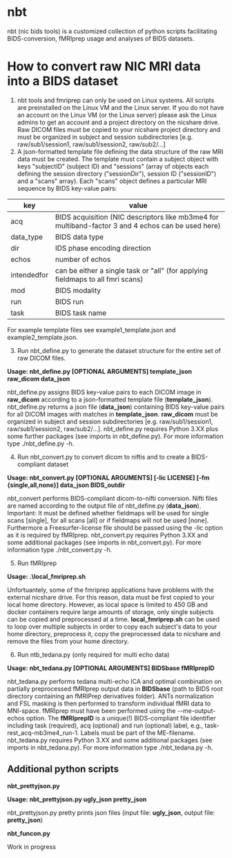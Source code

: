 # nbt

nbt (nic bids tools) is a customized collection of python scripts facilitating BIDS-conversion, fMRIprep usage and analyses of BIDS datasets.

# How to convert raw NIC MRI data into a BIDS dataset  

1. nbt tools and fmriprep can only be used on Linux systems. All scripts are preinstalled on the Linux VM and the Linux server. If you do not have an account on the Linux VM (or the Linux server) please ask the Linux admins to get an account and a project directory on the nicshare drive. Raw DICOM files must be copied to your nicshare project directory and must be organized in subject and session subdirectories [e.g. raw/sub1/session1, raw/sub1/session2, raw/sub2/...]
2. A json-formatted template file defining the data structure of the raw MRI data must be created. The template must contain a subject object with keys "subjectID" (subject ID) and "sessions" (array of objects each defining the session directory ("sessionDir"), session ID ("sessionID") and a "scans" array). Each "scans" object defines a particular MRI sequence by BIDS key-value pairs:

|key|value|
|---|-----|
|acq|BIDS acquisition (NIC descriptors like mb3me4 for multiband-factor 3 and 4 echos can be used here)|
|data_type|BIDS data type|
|dir|IDS phase encoding direction|
|echos|number of echos|
|intendedfor|can be either a single task or "all" (for applying fieldmaps to all fmri scans)|
|mod|BIDS modality|
|run|BIDS run|
|task|BIDS task name|

For example template files see example1_template.json and example2_template.json.

3. Run nbt_define.py to generate the dataset structure for the entire set of raw DICOM files.

**Usage: nbt_define.py [OPTIONAL ARGUMENTS] template_json  raw_dicom data_json**

nbt_define.py assigns BIDS key-value pairs to each DICOM image in **raw_dicom** according to a json-formatted template file (**template_json**). nbt_define.py returns a json file (**data_json**) containing BIDS key-value pairs for all DICOM images with matches in **template_json**. **raw_dicom** must be organized in subject and session subdirectories [e.g. raw/sub1/session1, raw/sub1/session2, raw/sub2/...]. nbt_define.py requires Python 3.XX plus some further packages (see imports in nbt_define.py). For more information type ./nbt_define.py -h.

4. Run nbt_convert.py to convert dicom to niftis and to create a BIDS-compliant dataset  

**Usage: nbt_convert.py [OPTIONAL ARGUMENTS] [-lic LICENSE] [-fm {single,all,none}] data_json BIDS_outdir**

nbt_convert performs BIDS-compliant dicom-to-nifti conversion. Nifti files are named according to the output file of nbt_define.py (**data_json**). Important: It must be defined whether fieldmaps will be used for single scans [single], for all scans [all] or if fieldmaps will not be used [none]. Furthermore a Freesurfer-license file should be passed using the -lic option as it is required by fMRIprep. nbt_convert.py requires Python 3.XX and some additional packages (see imports in nbt_convert.py). For more information type ./nbt_convert.py -h.

5. Run fMRIprep

**Usage: .\local_fmriprep.sh**

Unfortuantely, some of the fmriprep applications have problems with the external nicshare drive. For this reason, data must be first copied to your local home directory. However, as local space is limited to 450 GB and docker containers require large amounts of storage, only single subjects can be copied and preprocessed at a time. **local_fmriprep.sh** can be used to loop over multiple subjects in order to copy each subject's data to your home directory, preprocess it, copy the preprocessed data to nicshare and remove the files from your home directory. 

6. Run ntb_tedana.py (only required for multi echo data)

**Usage: nbt_tedana.py [OPTIONAL ARGUMENTS] BIDSbase fMRIprepID**

nbt_tedana.py performs tedana multi-echo ICA and optimal combination on partially preprocessed fMRIprep output data in **BIDSbase** (path to BIDS root directory containing an fMRIPrep derivatives folder). ANTs normalization and FSL masking is then performed to transform individual fMRI data to MNI-space. fMRIprep must have been performed using the --me-output-echos option. The **fMRIprepID** is a unique(!) BIDS-compliant file identifier including task (required), acq (optional) and run (optional) label, e.g., task-rest_acq-mb3me4_run-1. Labels must be part of the ME-filename. nbt_tedana.py requires Python 3.XX and some additional packages (see imports in nbt_tedana.py). For more information type ./nbt_tedana.py -h.

## Additional python scripts

**nbt_prettyjson.py**

**Usage: nbt_prettyjson.py ugly_json pretty_json**

nbt_prettyjson.py pretty prints json files (input file: **ugly_json**, output file: **pretty_json**)

**nbt_funcon.py**

Work in progress
